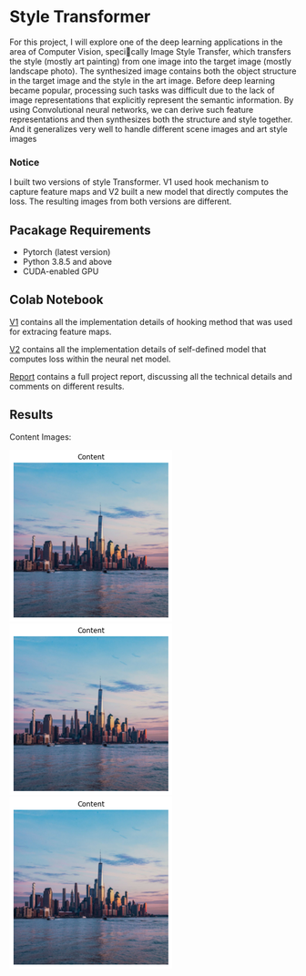 # Style Transformer


For this project, I will explore one of the deep learning applications in the area of
Computer Vision, specically Image Style Transfer, which transfers the style (mostly art
painting) from one image into the target image (mostly landscape photo). The synthesized
image contains both the object structure in the target image and the style in the art image.
Before deep learning became popular, processing such tasks was difficult due to the lack of
image representations that explicitly represent the semantic information. By using
Convolutional neural networks, we can derive such feature representations and then
synthesizes both the structure and style together. And it generalizes very well to handle
different scene images and art style images

### Notice
I built two versions of style Transformer. V1 used hook mechanism to capture feature maps and V2 built a new model that directly computes the loss. The resulting images from both versions are different.

## Pacakage Requirements
* Pytorch (latest version)
* Python 3.8.5 and above
* CUDA-enabled GPU


## Colab Notebook

[V1](https://github.com/zzyrd/Style-Transformer/blob/main/style_transformer_V1.ipynb)
contains all the implementation details of hooking method that was used for extracing feature maps.

[V2](https://github.com/zzyrd/Style-Transformer/blob/main/style_transformer_V2.ipynb)
contains all the implementation details of self-defined model that computes loss within 
the neural net model.

[Report](https://github.com/zzyrd/Style-Transformer/blob/main/report.pdf) 
contains a full project report, discussing all the technical details and comments on different results.

## Results

Content Images:

![Alt text =300x300](https://github.com/zzyrd/Style-Transformer/blob/main/results/content.png)
![Alt text =300x300](https://github.com/zzyrd/Style-Transformer/blob/main/results/content.png)
![Alt text =300x300](https://github.com/zzyrd/Style-Transformer/blob/main/results/content.png)



